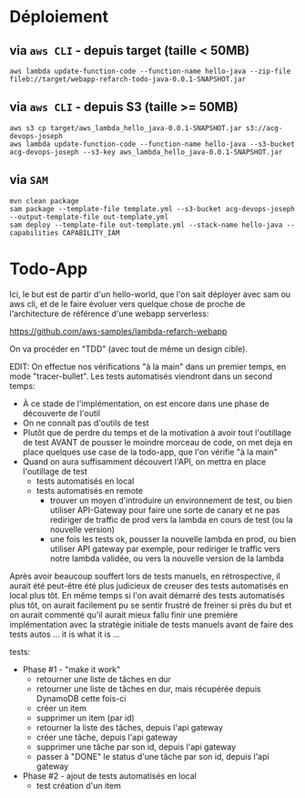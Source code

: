 # Déploiement

## via `aws CLI` - depuis target (taille < 50MB)

`aws lambda update-function-code --function-name hello-java --zip-file fileb://target/webapp-refarch-todo-java-0.0.1-SNAPSHOT.jar`

## via `aws CLI` - depuis S3 (taille >= 50MB)

```shell
aws s3 cp target/aws_lambda_hello_java-0.0.1-SNAPSHOT.jar s3://acg-devops-joseph
aws lambda update-function-code --function-name hello-java --s3-bucket acg-devops-joseph --s3-key aws_lambda_hello_java-0.0.1-SNAPSHOT.jar
```

## via `SAM`

```shell
mvn clean package
sam package --template-file template.yml --s3-bucket acg-devops-joseph --output-template-file out-template.yml
sam deploy --template-file out-template.yml --stack-name hello-java --capabilities CAPABILITY_IAM
```

# Todo-App

Ici, le but est de partir d'un hello-world, que l'on sait déployer avec sam ou aws cli, et
de le faire évoluer vers quelque chose de proche de l'architecture de référence d'une webapp serverless:

https://github.com/aws-samples/lambda-refarch-webapp

On va procéder en "TDD" (avec tout de même un design cible).

EDIT: On effectue nos vérifications "à la main" dans un premier temps, en mode "tracer-bullet". Les tests automatisés viendront dans un second temps:
- À ce stade de l'implémentation, on est encore dans une phase de découverte de l'outil
- On ne connaît pas d'outils de test
- Plutôt que de perdre du temps et de la motivation à avoir tout l'outillage de test AVANT de pousser le moindre morceau de code,
on met deja en place quelques use case de la todo-app, que l'on vérifie "à la main"
- Quand on aura suffisamment découvert l'API, on mettra en place l'outillage de test 
    - tests automatisés en local
    - tests automatisés en remote
        - trouver un moyen d'introduire un environnement de test, ou bien utiliser API-Gateway pour faire une sorte de canary 
          et ne pas rediriger de traffic de prod vers la lambda en cours de test (ou la nouvelle version)
        - une fois les tests ok, pousser la nouvelle lambda en prod, ou bien utiliser API gateway par exemple, pour rediriger le traffic vers notre lambda validée, ou vers la nouvelle version de la lambda

Après avoir beaucoup souffert lors de tests manuels, en rétrospective, il aurait été peut-être été plus judicieux de 
creuser des tests automatisés en local plus tôt.
En même temps si l'on avait démarré des tests automatisés plus tôt, on aurait facilement pu se sentir frustré de freiner 
si près du but et on aurait commenté qu'il aurait mieux fallu finir une première implémentation avec la stratégie initiale
de tests manuels avant de faire des tests autos ... it is what it is ...

tests:

- Phase #1 - "make it work"
    - retourner une liste de tâches en dur
    - retourner une liste de tâches en dur, mais récupérée depuis DynamoDB cette fois-ci
    - créer un item
    - supprimer un item (par id)
    - retourner la liste des tâches, depuis l'api gateway
    - créer une tâche, depuis l'api gateway
    - supprimer une tâche par son id, depuis l'api gateway
    - passer à "DONE" le status d'une tâche par son id, depuis l'api gateway
- Phase #2 - ajout de tests automatisés en local
    - test création d'un item